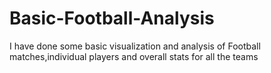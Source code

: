 # Basic-Football-Analysis
I have done some basic visualization and analysis of Football matches,individual players and overall stats for all the teams
